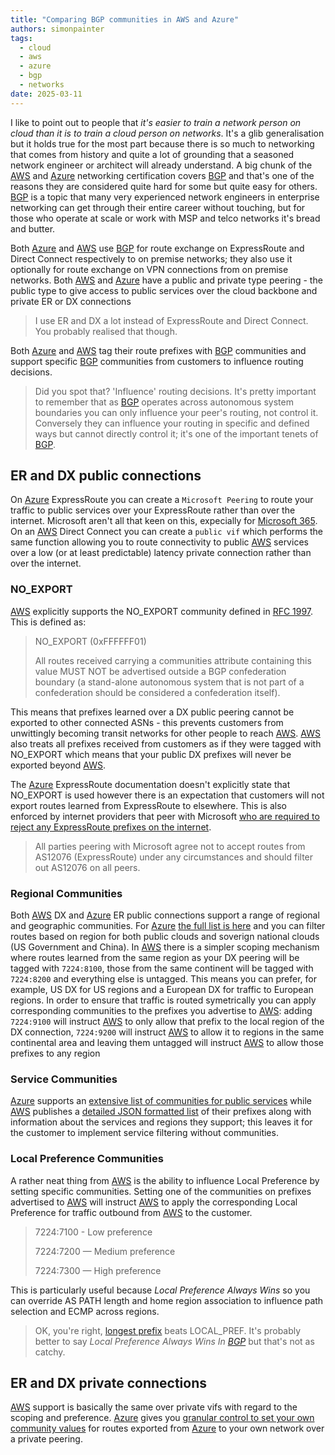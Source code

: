 ```yaml
---
title: "Comparing BGP communities in AWS and Azure"
authors: simonpainter
tags:
  - cloud
  - aws
  - azure
  - bgp
  - networks
date: 2025-03-11
---
```


I like to point out to people that _it's easier to train a network person on cloud than it is to train a cloud person on networks_. It's a glib generalisation but it holds true for the most part because there is so much to networking that comes from history and quite a lot of grounding that a seasoned network engineer or architect will already understand.
A big chunk of the [AWS](/tags/aws) and [Azure](/tags/azure) networking certification covers [BGP](/tags/bgp) and that's one of the reasons they are considered quite hard for some but quite easy for others. [BGP](/tags/bgp) is a topic that many very experienced network engineers in enterprise networking can get through their entire career without touching, but for those who operate at scale or work with MSP and telco networks it's bread and butter.
<!--truncate-->

Both [Azure](/tags/azure) and [AWS](/tags/aws) use [BGP](/tags/bgp) for route exchange on ExpressRoute and Direct Connect respectively to on premise networks; they also use it optionally for route exchange on VPN connections from on premise networks. Both [AWS](/tags/aws) and [Azure](/tags/azure) have a public and private type peering - the public type to give access to public services over the cloud backbone and private ER or DX connections

> I use ER and DX a lot instead of ExpressRoute and Direct Connect. You probably realised that though.

Both [Azure](/tags/azure) and [AWS](/tags/aws) tag their route prefixes with [BGP](/tags/bgp) communities and support specific [BGP](/tags/bgp) communities from customers to influence routing decisions.

> Did you spot that? 'Influence' routing decisions. It's pretty important to remember that as [BGP](/tags/bgp) operates
> across autonomous system boundaries you can only influence your peer's routing, not control it. Conversely
> they can influence your routing in specific and defined ways but cannot directly control it; it's one of the
> important tenets of [BGP](/tags/bgp).

## ER and DX public connections

On [Azure](/tags/azure) ExpressRoute you can create a `Microsoft Peering` to route your traffic to public services over your ExpressRoute rather than over the internet. Microsoft aren't all that keen on this, expecially for [Microsoft 365](https://learn.microsoft.com/en-us/microsoft-365/enterprise/azure-expressroute?view=o365-worldwide). On an [AWS](/tags/aws) Direct Connect you can create a `public vif` which performs the same function allowing you to route connectivity to public [AWS](/tags/aws) services over a low (or at least predictable) latency private connection rather than over the internet.

### NO_EXPORT

[AWS](/tags/aws) explicitly supports the NO_EXPORT community defined in [RFC 1997](https://www.rfc-editor.org/rfc/rfc1997.html). This is defined as:

> NO_EXPORT (0xFFFFFF01)
>
> All routes received carrying a communities attribute
> containing this value MUST NOT be advertised outside a BGP
> confederation boundary (a stand-alone autonomous system that
> is not part of a confederation should be considered a
> confederation itself).

This means that prefixes learned over a DX public peering cannot be exported to other connected ASNs - this prevents customers from unwittingly becoming transit networks for other people to reach [AWS](/tags/aws). [AWS](/tags/aws) also treats all prefixes received from customers as if they were tagged with NO_EXPORT which means that your public DX prefixes will never be exported beyond [AWS](/tags/aws).

The [Azure](/tags/azure) ExpressRoute documentation doesn't explicitly state that NO_EXPORT is used however there is an expectation that customers will not export routes learned from ExpressRoute to elsewhere. This is also enforced by internet providers that peer with Microsoft [who are required to reject any ExpressRoute prefixes on the internet](https://learn.microsoft.com/en-us/azure/internet-peering/policy).

> All parties peering with Microsoft agree not to accept routes from AS12076 (ExpressRoute) under any
> circumstances and should filter out AS12076 on all peers.

### Regional Communities

Both [AWS](/tags/aws) DX and [Azure](/tags/azure) ER public connections support a range of regional and geographic communities. For [Azure](/tags/azure) [the full list is here](https://learn.microsoft.com/en-us/azure/expressroute/expressroute-routing#bgp) and you can filter routes based on region for both public clouds and soverign national clouds (US Government and China).
In [AWS](/tags/aws) there is a simpler scoping mechanism where routes learned from the same region as your DX peering will be tagged with `7224:8100`, those from the same continent will be tagged with `7224:8200` and everything else is untagged. This means you can prefer, for example, US DX for US regions and a European DX for traffic to European regions. In order to ensure that traffic is routed symetrically you can apply corresponding communities to the prefixes you advertise to [AWS](/tags/aws): adding `7224:9100` will instruct [AWS](/tags/aws) to only allow that prefix to the local region of the DX connection, `7224:9200` will instruct [AWS](/tags/aws) to allow it to regions in the same continental area and leaving them untagged will instruct [AWS](/tags/aws) to allow those prefixes to any region

### Service Communities

[Azure](/tags/azure) supports an [extensive list of communities for public services](https://learn.microsoft.com/en-us/azure/expressroute/expressroute-routing#service-to-bgp-community-value) while [AWS](/tags/aws) publishes a [detailed JSON formatted list](https://ip-ranges.amazonaws.com/ip-ranges.json) of their prefixes along with information about the services and regions they support; this leaves it for the customer to implement service filtering without communities.

### Local Preference Communities

A rather neat thing from [AWS](/tags/aws) is the ability to influence Local Preference by setting specific communities. Setting one of the communities on prefixes advertised to [AWS](/tags/aws) will instruct [AWS](/tags/aws) to apply the corresponding Local Preference for traffic outbound from [AWS](/tags/aws) to the customer.

> 7224:7100 - Low preference
>
> 7224:7200 — Medium preference
>
> 7224:7300 — High preference

This is particularly useful because _Local Preference Always Wins_ so you can override AS PATH length and home region association to influence path selection and ECMP across regions.

> OK, you're right, [longest prefix](longest-prefix-matching.md) beats LOCAL_PREF. It's probably better to say
> _Local Preference Always Wins In [BGP](/tags/bgp)_ but that's not as catchy.

## ER and DX private connections

[AWS](/tags/aws) support is basically the same over private vifs with regard to the scoping and preference. [Azure](/tags/azure) gives you [granular control to set your own community values](https://learn.microsoft.com/en-us/azure/expressroute/how-to-configure-custom-bgp-communities-portal) for routes exported from [Azure](/tags/azure) to your own network over a private peering.
